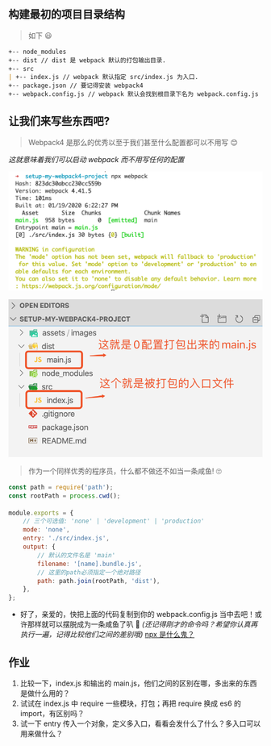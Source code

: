 ## 构建最初的项目目录结构

> 如下 😃

```markdown
+-- node_modules
+-- dist // dist 是 webpack 默认的打包输出目录.
+-- src
| +-- index.js // webpack 默认指定 src/index.js 为入口.
+-- package.json // 要记得安装 webpack4
+-- webpack.config.js // webpack 默认会找到根目录下名为 webpack.config.js 的配置文件并读取.
```

## 让我们来写些东西吧?

> Webpack4 是那么的优秀以至于我们甚至什么配置都可以不用写 😊

_这就意味着我们可以启动 webpack 而不用写任何的配置_

![](./assets/images/init-run-webpack-without-config.png)

![](./assets/images/init-webpack-result.png)

> 作为一个同样优秀的程序员，什么都不做还不如当一条咸鱼! 🙄

```javascript
const path = require('path');
const rootPath = process.cwd();

module.exports = {
	// 三个可选值: 'none' | 'development' | 'production'
	mode: 'none',
	entry: './src/index.js',
	output: {
		// 默认的文件名是 'main'
		filename: '[name].bundle.js',
		// 这里的path必须指定一个绝对路径
		path: path.join(rootPath, 'dist'),
	},
};
```

-   好了，亲爱的，快把上面的代码复制到你的 webpack.config.js 当中去吧！或许那样就可以摆脱成为一条咸鱼了叭 🤔 _(还记得刚才的命令吗？希望你认真再执行一遍，记得比较他们之间的差别哦)_
    [npx 是什么鬼？](https://www.ruanyifeng.com/blog/2019/02/npx.html)

## 作业

1. 比较一下，index.js 和输出的 main.js，他们之间的区别在哪，多出来的东西是做什么用的？
2. 试试在 index.js 中 require 一些模块，打包；再把 require 换成 es6 的 import，有区别吗？
3. 试一下 entry 传入一个对象，定义多入口，看看会发什么了什么？多入口可以用来做什么？
